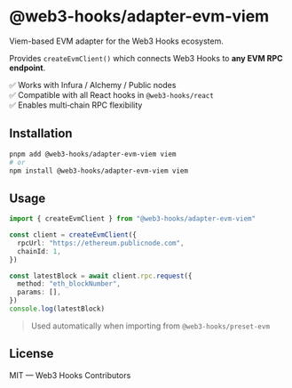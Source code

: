
# @web3-hooks/adapter-evm-viem

Viem-based EVM adapter for the Web3 Hooks ecosystem.

Provides `createEvmClient()` which connects Web3 Hooks to **any EVM RPC endpoint**.

✅ Works with Infura / Alchemy / Public nodes  
✅ Compatible with all React hooks in `@web3-hooks/react`  
✅ Enables multi‑chain RPC flexibility

## Installation

```bash
pnpm add @web3-hooks/adapter-evm-viem viem
# or
npm install @web3-hooks/adapter-evm-viem viem
```

## Usage

```ts
import { createEvmClient } from "@web3-hooks/adapter-evm-viem"

const client = createEvmClient({
  rpcUrl: "https://ethereum.publicnode.com",
  chainId: 1,
})

const latestBlock = await client.rpc.request({
  method: "eth_blockNumber",
  params: [],
})
console.log(latestBlock)
```

> Used automatically when importing from `@web3-hooks/preset-evm`

## License

MIT — Web3 Hooks Contributors
